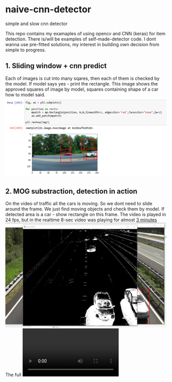 # naive-cnn-detector
simple and slow cnn detector

This repo contains my examaples of using opencv and CNN (keras) for item detection. There is/will be examples of self-made-detector code. I dont wanna use pre-fitted solutions, my interest in building own decision from simple to progress.

## 1. Sliding window + cnn predict
Each of images is cut into many sqares, then each of them is checked by the model. If model says yes - print the rectangle.
This image shows the approved squares of image by model, squares containing shape of a car how to model said.
![approved ractengles](https://github.com/OneL1ght/naive-cnn-detector/blob/main/cifar1_screensh.png)

## 2. MOG substraction, detection in action
On the video of traffic all the cars is moving. So we dont need to slide around the frame. We just find moving objects and check them by model. If detected area is a car - show rectangle on this frame. The video is played in 24 fps, but in the realtime 8-sec video was playing for almost [3 minutes](https://github.com/OneL1ght/naive-cnn-detector/blob/main/realtime_detection.mp4)
![video-screenshot](https://github.com/OneL1ght/naive-cnn-detector/blob/main/with_mask.png)
The full ![video](https://github.com/OneL1ght/naive-cnn-detector/blob/main/car_detection_cifar10__2.mp4)
